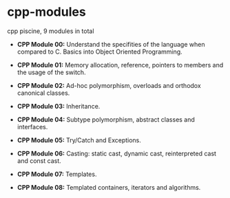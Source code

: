 # cpp-modules
cpp piscine, 9 modules in total

- **CPP Module 00:** Understand the specifities of the language when compared to C. Basics into Object Oriented Programming.

- **CPP Module 01:** Memory allocation, reference, pointers to members and the usage of the switch.

- **CPP Module 02:** Ad-hoc polymorphism, overloads and orthodox canonical classes.

- **CPP Module 03:** Inheritance.

- **CPP Module 04:** Subtype polymorphism, abstract classes and interfaces.

- **CPP Module 05:** Try/Catch and Exceptions.

- **CPP Module 06:** Casting: static cast, dynamic cast, reinterpreted cast and const cast.

- **CPP Module 07:** Templates.

- **CPP Module 08:** Templated containers, iterators and algorithms.
